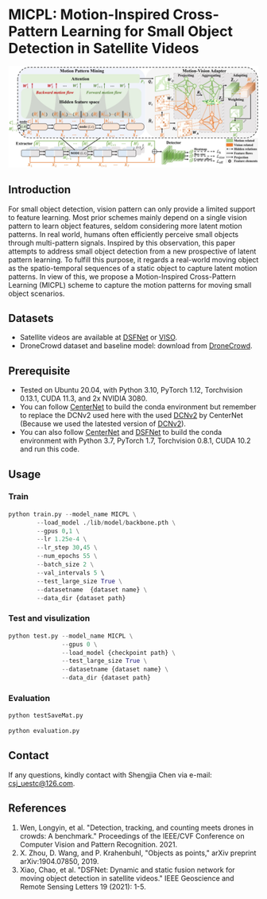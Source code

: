 # MICPL: Motion-Inspired Cross-Pattern Learning for Small Object Detection in Satellite Videos

![outline](./method.jpg)

## Introduction
For small object detection, vision pattern can only provide a limited support to feature learning. Most prior schemes mainly depend on a single vision pattern to learn object features, seldom considering more latent motion patterns. In real world, humans often efficiently perceive small objects through multi-pattern signals. Inspired by this observation, this paper attempts to address small object detection from a new prospective of latent pattern learning. To fulfill this purpose, it regards a real-world moving object as the spatio-temporal sequences of a static object to capture latent motion patterns. In view of this, we propose a Motion-Inspired Cross-Pattern Learning (MICPL) scheme to capture the motion patterns for moving small object scenarios.



## Datasets

- Satellite videos are available at [DSFNet](https://github.com/ChaoXiao12/Moving-object-detection-DSFNet) or [VISO](https://github.com/qingyonghu/viso).
- DroneCrowd dataset and baseline model: download from [DroneCrowd](https://github.com/VisDrone/DroneCrowd).


## Prerequisite
* Tested on Ubuntu 20.04, with Python 3.10, PyTorch 1.12, Torchvision 0.13.1, CUDA 11.3, and 2x NVIDIA 3080.
* You can follow [CenterNet](https://github.com/xingyizhou/CenterNet) to build the conda environment but remember to replace the DCNv2 used here with the used [DCNv2](https://github.com/CharlesShang/DCNv2/tree/pytorch_0.4) by CenterNet (Because we used the latested version of [DCNv2](https://github.com/CharlesShang/DCNv2)).
* You can also follow [CenterNet](https://github.com/xingyizhou/CenterNet) and [DSFNet](https://github.com/ChaoXiao12/Moving-object-detection-DSFNet) to build the conda environment with Python 3.7, PyTorch 1.7, Torchvision 0.8.1, CUDA 10.2 and run this code.


## Usage

### Train
```python
python train.py --model_name MICPL \
		--load_model ./lib/model/backbone.pth \
		--gpus 0,1 \
		--lr 1.25e-4 \
		--lr_step 30,45 \
		--num_epochs 55 \
		--batch_size 2 \
		--val_intervals 5 \ 
		--test_large_size True \
		--datasetname  {dataset name} \
		--data_dir {dataset path}
```

### Test and visulization
```python
python test.py --model_name MICPL \
               --gpus 0 \
               --load_model {checkpoint path} \
               --test_large_size True \
               --datasetname {dataset name} \
               --data_dir {dataset path}
```

### Evaluation
```python
python testSaveMat.py
```

```python
python evaluation.py
```


## Contact
If any questions, kindly contact with Shengjia Chen via e-mail: csj_uestc@126.com.

## References
1. Wen, Longyin, et al. "Detection, tracking, and counting meets drones in crowds: A benchmark." Proceedings of the IEEE/CVF Conference on Computer Vision and Pattern Recognition. 2021.
2. X. Zhou, D. Wang, and P. Krahenbuhl, "Objects as points," arXiv preprint arXiv:1904.07850, 2019.
3. Xiao, Chao, et al. "DSFNet: Dynamic and static fusion network for moving object detection in satellite videos." IEEE Geoscience and Remote Sensing Letters 19 (2021): 1-5.





